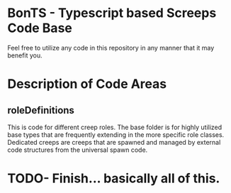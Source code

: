 # BonTS -  Typescript based Screeps Code Base

Feel free to utilize any code in this repository in any manner that it may benefit you.

# Description of Code Areas

## roleDefinitions

This is code for different creep roles. The base folder is for highly utilized base types that are frequently extending in the more specific role classes.
Dedicated creeps are creeps that are spawned and managed by external code structures from the universal spawn code.

# TODO- Finish... basically all of this.
